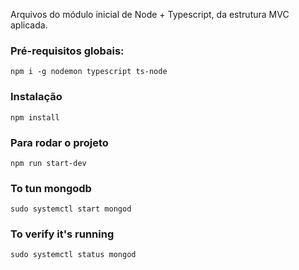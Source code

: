 Arquivos do módulo inicial de Node + Typescript, da estrutura MVC aplicada.

### Pré-requisitos globais:
`npm i -g nodemon typescript ts-node`

### Instalação
`npm install`

### Para rodar o projeto
`npm run start-dev`


### To tun mongodb
`sudo systemctl start mongod`

### To verify it's running
`sudo systemctl status mongod`